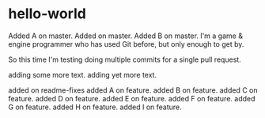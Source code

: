 # hello-world
Added A on master.
Added on master.
Added B on master.
I'm a game & engine programmer who has used Git before, but only enough to get by.

So this time I'm testing doing multiple commits for a single pull request.

adding some more text.
adding yet more text.

added on readme-fixes
added A on feature.
added B on feature.
added C on feature.
added D on feature.
added E on feature.
added F on feature.
added G on feature.
added H on feature.
added I on feature.
